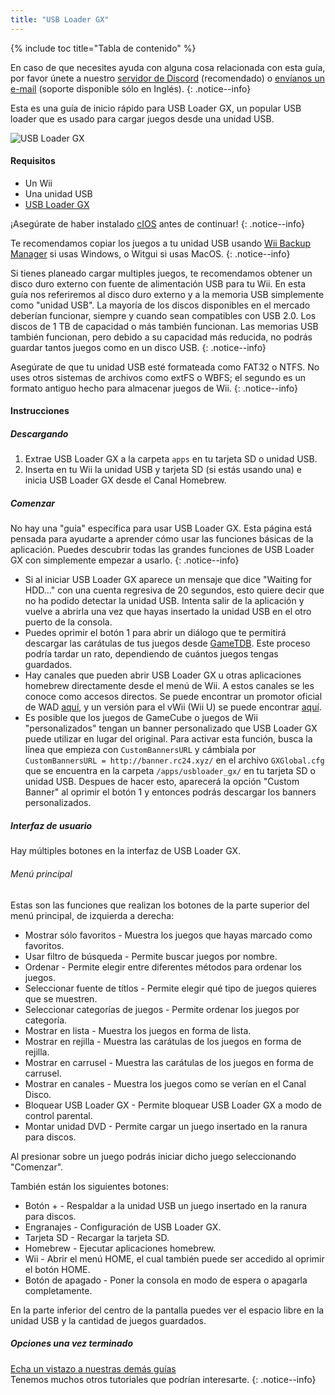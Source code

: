 ```yaml
---
title: "USB Loader GX"
---
```


{% include toc title="Tabla de contenido" %}

En caso de que necesites ayuda con alguna cosa relacionada con esta guía, por favor únete a nuestro [servidor de Discord](https://discord.gg/b4Y7jfD) (recomendado) o [envíanos un e-mail](mailto:support@riiconnect24.net) (soporte disponible sólo en Inglés).
{: .notice--info}

Esta es una guía de inicio rápido para USB Loader GX, un popular USB loader que es usado para cargar juegos desde una unidad USB.

![USB Loader GX](/images/usbloadergx.png)

#### Requisitos

* Un Wii
* Una unidad USB
* [USB Loader GX](https://sourceforge.net/projects/usbloadergx/files/latest/download)

¡Asegúrate de haber instalado [cIOS](/cios) antes de continuar!
{: .notice--info}

Te recomendamos copiar los juegos a tu unidad USB usando [Wii Backup Manager](/wiibackupmanager) si usas Windows, o Witgui si usas MacOS.
{: .notice--info}

Si tienes planeado cargar multiples juegos, te recomendamos obtener un disco duro externo con fuente de alimentación USB para tu Wii. En esta guía nos referiremos al disco duro externo y a la memoria USB simplemente como "unidad USB". La mayoría de los discos disponibles en el mercado deberían funcionar, siempre y cuando sean compatibles con USB 2.0. Los discos de 1 TB de capacidad o más también funcionan. Las memorias USB también funcionan, pero debido a su capacidad más reducida, no podrás guardar tantos juegos como en un disco USB.
{: .notice--info}

Asegúrate de que tu unidad USB esté formateada como FAT32 o NTFS. No uses otros sistemas de archivos como extFS o WBFS; el segundo es un formato antiguo hecho para almacenar juegos de Wii.
{: .notice--info}

#### Instrucciones

##### Descargando

1. Extrae USB Loader GX a la carpeta `apps` en tu tarjeta SD o unidad USB.
2. Inserta en tu Wii la unidad USB y tarjeta SD (si estás usando una) e inicia  USB Loader GX desde el Canal Homebrew.

##### Comenzar

No hay una "guía" específica para usar USB Loader GX. Esta página está pensada para ayudarte a aprender cómo usar las funciones básicas de la aplicación. Puedes descubrir todas las grandes funciones de USB Loader GX con simplemente empezar a usarlo.
{: .notice--info}

* Si al iniciar USB Loader GX aparece un mensaje que dice "Waiting for HDD..." con una cuenta regresiva de 20 segundos, esto quiere decir que no ha podido detectar la unidad USB. Intenta salir de la aplicación y vuelve a abrirla una vez que hayas insertado la unidad USB en el otro puerto de la consola.
* Puedes oprimir el botón 1 para abrir un diálogo que te permitirá descargar las carátulas de tus juegos desde [GameTDB](https://gametdb.com/). Este proceso podría tardar un rato, dependiendo de cuántos juegos tengas guardados.
* Hay canales que pueden abrir USB Loader GX u otras aplicaciones homebrew directamente desde el menú de Wii. A estos canales se les conoce como accesos directos. Se puede encontrar un promotor oficial de WAD [aquí](https://sourceforge.net/projects/usbloadergx/files/Releases/Forwarders/USB%20Loader%20GX-UNEO_Forwarder_5_1_AHBPROT.wad), y un versión para el vWii (Wii U) se puede encontrar [aquí](https://sourceforge.net/projects/usbloadergx/files/Releases/Forwarders/USB%20Loader%20GX-UNEO_Forwarder_5_1_AHBPROT_vWii%20%28Fix%29.wad).
* Es posible que los juegos de GameCube o juegos de Wii "personalizados" tengan un banner personalizado que USB Loader GX puede utilizar en lugar del original. Para activar esta función, busca la línea que empieza con `CustomBannersURL` y cámbiala por `CustomBannersURL = http://banner.rc24.xyz/` en el archivo `GXGlobal.cfg` que se encuentra en la carpeta `/apps/usbloader_gx/` en tu tarjeta SD o unidad USB. Despues de hacer esto, aparecerá la opción "Custom Banner" al oprimir el botón 1 y entonces podrás descargar los banners personalizados.

##### Interfaz de usuario

Hay múltiples botones en la interfaz de USB Loader GX.

###### Menú principal

Estas son las funciones que realizan los botones de la parte superior del menú principal, de izquierda a derecha:

* Mostrar sólo favoritos - Muestra los juegos que hayas marcado como favoritos.
* Usar filtro de búsqueda - Permite buscar juegos por nombre.
* Ordenar - Permite elegir entre diferentes métodos para ordenar los juegos.
* Seleccionar fuente de títlos - Permite elegir qué tipo de juegos quieres que se muestren.
* Seleccionar categorías de juegos - Permite ordenar los juegos por categoría.
* Mostrar en lista - Muestra los juegos en forma de lista.
* Mostrar en rejilla - Muestra las carátulas de los juegos en forma de rejilla.
* Mostrar en carrusel - Muestra las carátulas de los juegos en forma de carrusel.
* Mostrar en canales - Muestra los juegos como se verían en el Canal Disco.
* Bloquear USB Loader GX - Permite bloquear USB Loader GX a modo de control parental.
* Montar unidad DVD - Permite cargar un juego insertado en la ranura para discos.

Al presionar sobre un juego podrás iniciar dicho juego seleccionando "Comenzar".

También están los siguientes botones:

* Botón + - Respaldar a la unidad USB un juego insertado en la ranura para discos.
* Engranajes - Configuración de USB Loader GX.
* Tarjeta SD - Recargar la tarjeta SD.
* Homebrew - Ejecutar aplicaciones homebrew.
* Wii - Abrir el menú HOME, el cual también puede ser accedido al oprimir el botón HOME.
* Botón de apagado - Poner la consola en modo de espera o apagarla completamente.

En la parte inferior del centro de la pantalla puedes ver el espacio libre en la unidad USB y la cantidad de juegos guardados.

##### Opciones una vez terminado

[Echa un vistazo a nuestras demás guías](site-navigation)<br> Tenemos muchos otros tutoriales que podrían interesarte.
{: .notice--info}
